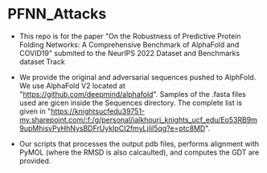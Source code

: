 # PFNN_Attacks

- This repo is for the paper "On the Robustness of Predictive Protein Folding Networks: A Comprehensive Benchmark of AlphaFold and COVID19" submited to the NeurIPS 2022 Dataset and Benchmarks dataset Track  

- We provide the original and adversarial sequences pushed to AlphFold. We use AlphaFold V2 located at "https://github.com/deepmind/alphafold". Samples of the .fasta files used are gicen inside the Sequences directory. The complete list is given in "https://knightsucfedu39751-my.sharepoint.com/:f:/g/personal/ialkhouri_knights_ucf_edu/Eo53RB9m9upMhisvPyHhNysBDFrUykIpCI2fmyLjIil5qg?e=ptc8MD".

- Our scripts that processes the output pdb files, performs alignment with PyMOL (where the RMSD is also calcaulted), and computes the GDT are provided. 

